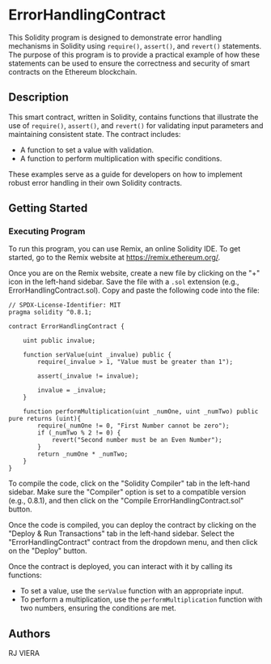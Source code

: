 # ErrorHandlingContract

This Solidity program is designed to demonstrate error handling mechanisms in Solidity using `require()`, `assert()`, and `revert()` statements. The purpose of this program is to provide a practical example of how these statements can be used to ensure the correctness and security of smart contracts on the Ethereum blockchain.

## Description

This smart contract, written in Solidity, contains functions that illustrate the use of `require()`, `assert()`, and `revert()` for validating input parameters and maintaining consistent state. The contract includes:
- A function to set a value with validation.
- A function to perform multiplication with specific conditions.

These examples serve as a guide for developers on how to implement robust error handling in their own Solidity contracts.

## Getting Started

### Executing Program

To run this program, you can use Remix, an online Solidity IDE. To get started, go to the Remix website at https://remix.ethereum.org/.

Once you are on the Remix website, create a new file by clicking on the "+" icon in the left-hand sidebar. Save the file with a `.sol` extension (e.g., ErrorHandlingContract.sol). Copy and paste the following code into the file:

```solidity
// SPDX-License-Identifier: MIT
pragma solidity ^0.8.1;

contract ErrorHandlingContract {

    uint public invalue;

    function serValue(uint _invalue) public {
        require(_invalue > 1, "Value must be greater than 1");

        assert(_invalue != invalue);

        invalue = _invalue;   
    }

    function performMultiplication(uint _numOne, uint _numTwo) public pure returns (uint){
        require(_numOne != 0, "First Number cannot be zero");
        if (_numTwo % 2 != 0) {
            revert("Second number must be an Even Number");
        }
        return _numOne * _numTwo;
    }
}
```

To compile the code, click on the "Solidity Compiler" tab in the left-hand sidebar. Make sure the "Compiler" option is set to a compatible version (e.g., 0.8.1), and then click on the "Compile ErrorHandlingContract.sol" button.

Once the code is compiled, you can deploy the contract by clicking on the "Deploy & Run Transactions" tab in the left-hand sidebar. Select the "ErrorHandlingContract" contract from the dropdown menu, and then click on the "Deploy" button.

Once the contract is deployed, you can interact with it by calling its functions:
- To set a value, use the `serValue` function with an appropriate input.
- To perform a multiplication, use the `performMultiplication` function with two numbers, ensuring the conditions are met.

## Authors
RJ VIERA  

